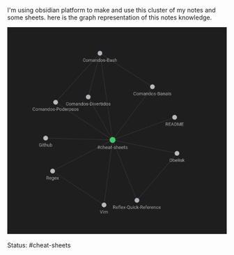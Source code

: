 I'm using obsidian platform to make and use this cluster of my notes and some sheets. here is the  graph representation of this notes knowledge.

![image](assets/img.png)

Status: #cheat-sheets 

